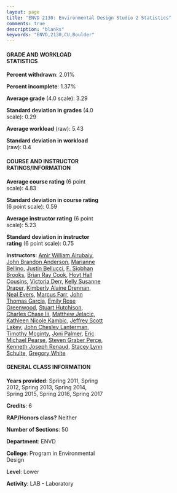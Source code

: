 ```yaml
---
layout: page
title: "ENVD 2130: Environmental Design Studio 2 Statistics"
comments: true
description: "blanks"
keywords: "ENVD,2130,CU,Boulder"
---
```

<head>
<script src="https://ajax.googleapis.com/ajax/libs/jquery/2.1.3/jquery.min.js"></script>
<script src="https://dl.dropboxusercontent.com/s/pc42nxpaw1ea4o9/highcharts.js?dl=0"></script>
<!-- <script src="../assets/js/highcharts.js"></script> -->
<style type="text/css">@font-face {
	font-family: "Bebas Neue";
	src: url(https://www.filehosting.org/file/details/544349/BebasNeue Regular.otf) format("opentype");
	}
	h1.Bebas { 
		font-family: "Bebas Neue", Verdana, Tahoma;
	}
</style>
</head>
<body>
	<div id="container" style="float: right; width: 45%; height: 88%; margin-left: 2.5%; margin-right: 2.5%;"></div>
	<script language="JavaScript">
		$(document).ready(function() {
		var chart = {type: 'column'};
		var title = {text: 'Grade Distribution'};
		var xAxis = {categories: ['A','B','C','D','F'],crosshair: true};
		var yAxis = {min: 0,title: {text: 'Percentage'}};
		var tooltip = {headerFormat: '<center><b><span style="font-size:20px">{point.key}</span></b></center>',
		               pointFormat: '<td style="padding:0"><b>{point.y:.1f}%</b></td>',
		               footerFormat: '</table>',shared: true,useHTML: true};
		var plotOptions = {column: {pointPadding: 0.0,borderWidth: 0}};  
		var credits = {enabled: false};var series= [{name: 'Percent',data: [44.73,45.57,8.31,0.51,0.89,]}];
		var json = {};
		json.chart = chart;
		json.title = title;
		json.tooltip = tooltip;
		json.xAxis = xAxis;
		json.yAxis = yAxis;  
		json.series = series;
		json.plotOptions = plotOptions;  
		json.credits = credits;
		$('#container').highcharts(json);
	});
	</script>
</body>
			   
#### GRADE AND WORKLOAD STATISTICS

**Percent withdrawn**: 2.01%

**Percent incomplete**: 1.37%

**Average grade** (4.0 scale): 3.29

**Standard deviation in grades** (4.0 scale): 0.29

**Average workload** (raw): 5.43

**Standard deviation in workload** (raw): 0.4

#### COURSE AND INSTRUCTOR RATINGS/INFORMATION

**Average course rating** (6 point scale): 4.83

**Standard deviation in course rating** (6 point scale): 0.59

**Average instructor rating** (6 point scale): 5.23

**Standard deviation in instructor rating** (6 point scale): 0.75

**Instructors**: <a href='../../instructors/Amir_William_Alrubaiy'>Amir William Alrubaiy</a>, <a href='../../instructors/John_Brandon_Anderson'>John Brandon Anderson</a>, <a href='../../instructors/Marianne_Bellino'>Marianne Bellino</a>, <a href='../../instructors/Justin_Bellucci'>Justin Bellucci</a>, <a href='../../instructors/F._Siobhan_Brooks'>F. Siobhan Brooks</a>, <a href='../../instructors/Brian_Ray_Cook'>Brian Ray Cook</a>, <a href='../../instructors/Hoyt_Hall_Cousins'>Hoyt Hall Cousins</a>, <a href='../../instructors/Victoria_Derr'>Victoria Derr</a>, <a href='../../instructors/Kelly_Susanne_Draper'>Kelly Susanne Draper</a>, <a href='../../instructors/Kimberly_Alaine_Drennan'>Kimberly Alaine Drennan</a>, <a href='../../instructors/Neal_Evers'>Neal Evers</a>, <a href='../../instructors/Marcus_Farr'>Marcus Farr</a>, <a href='../../instructors/John_Thomas_Garcia'>John Thomas Garcia</a>, <a href='../../instructors/Emily_Rose_Greenwood'>Emily Rose Greenwood</a>, <a href='../../instructors/Stuart_Hutchison'>Stuart Hutchison</a>, <a href='../../instructors/Charles_Chase_Iii'>Charles Chase Iii</a>, <a href='../../instructors/Matthew_Jelacic'>Matthew Jelacic</a>, <a href='../../instructors/Kathleen_Nicole_Kambic'>Kathleen Nicole Kambic</a>, <a href='../../instructors/Jeffrey_Scott_Lakey'>Jeffrey Scott Lakey</a>, <a href='../../instructors/John_Chesley_Lanterman'>John Chesley Lanterman</a>, <a href='../../instructors/Timothy_Mcginty'>Timothy Mcginty</a>, <a href='../../instructors/Joni_Palmer'>Joni Palmer</a>, <a href='../../instructors/Eric_Michael_Pearse'>Eric Michael Pearse</a>, <a href='../../instructors/Steven_Graber_Perce'>Steven Graber Perce</a>, <a href='../../instructors/Kenneth_Joseph_Renaud'>Kenneth Joseph Renaud</a>, <a href='../../instructors/Stacey_Lynn_Schulte'>Stacey Lynn Schulte</a>, <a href='../../instructors/Gregory_White'>Gregory White</a>

#### GENERAL CLASS INFORMATION

**Years provided**: Spring 2011, Spring 2012, Spring 2013, Spring 2014, Spring 2015, Spring 2016, Spring 2017

**Credits**: 6

**RAP/Honors class?** Neither

**Number of Sections**: 50

**Department**: ENVD

**College**: Program in Environmental Design

**Level**: Lower

**Activity**: LAB - Laboratory
